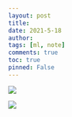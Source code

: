 ```yaml
---
layout: post
title: 
date: 2021-5-18
author: 
tags: [ml, note]
comments: true
toc: true
pinned: False
---
```


<!-- more -->


![](https://images.weserv.nl/?url=https://i0.hdslb.com/bfs/article/4dd8c871e7b27d304282e435086aad16d6a9e3c9.png)



![](https://images.weserv.nl/?url=https://i0.hdslb.com/bfs/article/ab419d280b7d0370964537df0ecbd71279de2c47.png)